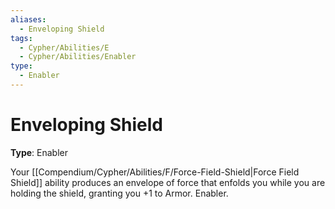 ```yaml
---
aliases:
  - Enveloping Shield
tags:
  - Cypher/Abilities/E
  - Cypher/Abilities/Enabler
type:
  - Enabler
---
```


# Enveloping Shield

**Type**: Enabler

Your [[Compendium/Cypher/Abilities/F/Force-Field-Shield|Force Field Shield]] ability produces an envelope of force that enfolds you while you are holding the shield, granting you +1 to Armor. Enabler.
